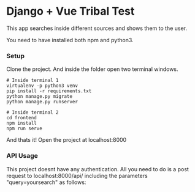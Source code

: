 # Django + Vue Tribal Test

This app searches inside different sources and shows them to the user.

You need to have installed both npm and python3.

### Setup
Clone the project. And inside the folder open two terminal windows.


```
# Inside terminal 1
virtualenv -p python3 venv
pip install -r requirements.txt
python manage.py migrate
python manage.py runserver
```

```
# Inside terminal 2
cd frontend
npm install
npm run serve
```

And thats it! Open the project at localhost:8000


### API Usage

This project doesnt have any authentication. All you need to do is a post request to localhost:8000/api/ including the parameters "query=yoursearch" as follows:

```

```

